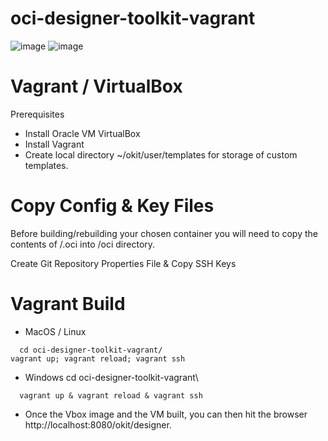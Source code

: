 # oci-designer-toolkit-vagrant
![image](https://user-images.githubusercontent.com/29458929/228986963-98e3e65e-d66a-4f7a-888a-bc4c1a5526cd.png)
![image](https://user-images.githubusercontent.com/29458929/228987071-f1d46885-fa8a-4c3e-a4fa-ed0a3fc6a72b.png)

# Vagrant / VirtualBox
Prerequisites
- Install Oracle VM VirtualBox
- Install Vagrant
- Create local directory ~/okit/user/templates for storage of custom templates.
# Copy Config & Key Files
Before building/rebuilding your chosen container you will need to copy the contents of <USER HOME DIR>/.oci into /oci directory.

Create Git Repository Properties File & Copy SSH Keys

# Vagrant Build
- MacOS / Linux
```
  cd oci-designer-toolkit-vagrant/
vagrant up; vagrant reload; vagrant ssh
```
  - Windows
cd oci-designer-toolkit-vagrant\
```
  vagrant up & vagrant reload & vagrant ssh
```
- Once the Vbox image and the VM built, you can then hit the browser 
  http://localhost:8080/okit/designer.
